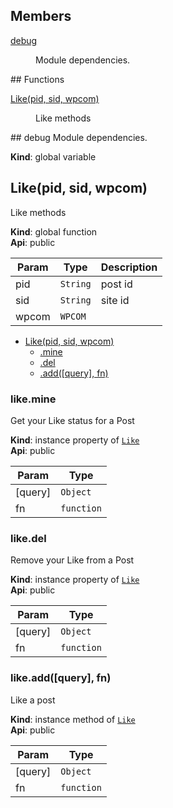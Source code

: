 ## Members
<dl>
<dt><a href="#debug">debug</a></dt>
<dd><p>Module dependencies.</p>
</dd>
</dl>
## Functions
<dl>
<dt><a href="#Like">Like(pid, sid, wpcom)</a></dt>
<dd><p>Like methods</p>
</dd>
</dl>
<a name="debug"></a>
## debug
Module dependencies.

**Kind**: global variable  
<a name="Like"></a>
## Like(pid, sid, wpcom)
Like methods

**Kind**: global function  
**Api**: public  

| Param | Type | Description |
| --- | --- | --- |
| pid | <code>String</code> | post id |
| sid | <code>String</code> | site id |
| wpcom | <code>WPCOM</code> |  |


* [Like(pid, sid, wpcom)](#Like)
  * [.mine](#Like#mine)
  * [.del](#Like#del)
  * [.add([query], fn)](#Like#add)

<a name="Like#mine"></a>
### like.mine
Get your Like status for a Post

**Kind**: instance property of <code>[Like](#Like)</code>  
**Api**: public  

| Param | Type |
| --- | --- |
| [query] | <code>Object</code> | 
| fn | <code>function</code> | 

<a name="Like#del"></a>
### like.del
Remove your Like from a Post

**Kind**: instance property of <code>[Like](#Like)</code>  
**Api**: public  

| Param | Type |
| --- | --- |
| [query] | <code>Object</code> | 
| fn | <code>function</code> | 

<a name="Like#add"></a>
### like.add([query], fn)
Like a post

**Kind**: instance method of <code>[Like](#Like)</code>  
**Api**: public  

| Param | Type |
| --- | --- |
| [query] | <code>Object</code> | 
| fn | <code>function</code> | 

